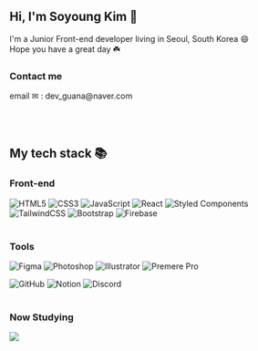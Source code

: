 

## Hi, I'm Soyoung Kim 👋

I'm a Junior Front-end developer living in Seoul, South Korea 😄
  <br/>
Hope you have a great day ☘️
  <br/>
  
  <!--
  <h3> Interest</h3>
  <li>running 🏃</li>
  -->
 <h3>Contact me</h3>
email ✉ : dev_guana@naver.com



<br/><br/>

## My tech stack 📚
  
### Front-end
  ![HTML5](https://img.shields.io/badge/html5-%23E34F26.svg?style=for-the-badge&logo=html5&logoColor=white)
  ![CSS3](https://img.shields.io/badge/css3-%231572B6.svg?style=for-the-badge&logo=css3&logoColor=white)
  ![JavaScript](https://img.shields.io/badge/javascript-%23323330.svg?style=for-the-badge&logo=javascript&logoColor=%23F7DF1E)
  ![React](https://img.shields.io/badge/react-%2320232a.svg?style=for-the-badge&logo=react&logoColor=%2361DAFB)
  ![Styled Components](https://img.shields.io/badge/styled--components-DB7093?style=for-the-badge&logo=styled-components&logoColor=white)
  ![TailwindCSS](https://img.shields.io/badge/tailwindcss-%2338B2AC.svg?style=for-the-badge&logo=tailwind-css&logoColor=white)
  ![Bootstrap](https://img.shields.io/badge/bootstrap-%23563D7C.svg?style=for-the-badge&logo=bootstrap&logoColor=white)
  ![Firebase](https://img.shields.io/badge/Firebase-039BE5?style=for-the-badge&logo=Firebase&logoColor=white)
  <br></br>
  
  
  
  ### Tools
  ![Figma](https://img.shields.io/badge/figma-%23F24E1E.svg?&style=for-the-badge&logo=figma&logoColor=white)
  ![Photoshop](https://img.shields.io/badge/adobe%20photoshop-%2331A8FF.svg?&style=for-the-badge&logo=adobe%20photoshop&logoColor=white)
  ![Illustrator](https://img.shields.io/badge/adobe%20illustrator-%23FF9A00.svg?&style=for-the-badge&logo=adobe%20illustrator&logoColor=black)
  ![Premere Pro](https://img.shields.io/badge/adobe%20premiere%20pro-%239999FF.svg?&style=for-the-badge&logo=adobe%20premiere%20pro&logoColor=black)
 
  ![GitHub](https://img.shields.io/badge/github-%23121011.svg?style=for-the-badge&logo=github&logoColor=white)
  ![Notion](https://img.shields.io/badge/Notion-%23000000.svg?style=for-the-badge&logo=notion&logoColor=white)
  ![Discord](https://img.shields.io/badge/Discord-%237289DA.svg?style=for-the-badge&logo=discord&logoColor=white)
   <br></br>
   
   
   
  ### Now Studying
  <img src="https://img.shields.io/badge/TypeScript-3178C6?style=for-the-badge&logo=TypeScript&logoColor=white">


<!--
<img src="https://github-readme-stats.vercel.app/api/top-langs/?username=TommyKim97&layout=compact&bg_color=180,000000,&title_color=000000&text_color=000000"  width="300" height="150"/>
-->

